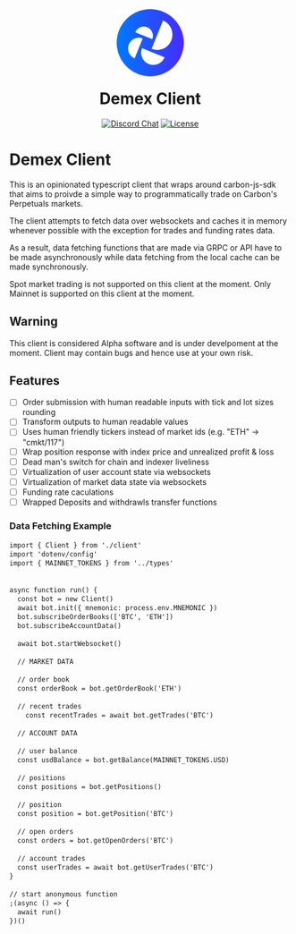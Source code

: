 <div align="center">
  <img height="120x" src="https://raw.githubusercontent.com/Switcheo/token-icons/main/demex/demex_color.png" />

  <h1 style="margin-top:20px;">Demex Client</h1>

  <p>
    <a href="https://discord.com/channels/738816874720133172/763588653116555294"><img alt="Discord Chat" src="https://img.shields.io/discord/738816874720133172?color=3e35ff" /></a>
    <a href="https://opensource.org/licenses/Apache-2.0"><img alt="License" src="https://img.shields.io/badge/License-Apache_2.0-3e35ff" /></a>
  </p>
</div>

# Demex Client

This is an opinionated typescript client that wraps around carbon-js-sdk that aims to proivde a simple way to programmatically trade on Carbon's Perpetuals markets.

The client attempts to fetch data over websockets and caches it in memory whenever possible with the exception for trades and funding rates data.

As a result, data fetching functions that are made via GRPC or API have to be made asynchronously while data fetching from the local cache can be made synchronously.

Spot market trading is not supported on this client at the moment.
Only Mainnet is supported on this client at the moment.

## Warning

This client is considered Alpha software and is under develpoment at the moment. Client may contain bugs and hence use at your own risk.

## Features

- [ ] Order submission with human readable inputs with tick and lot sizes rounding
- [ ] Transform outputs to human readable values
- [ ] Uses human friendly tickers instead of market ids (e.g. "ETH" -> "cmkt/117")
- [ ] Wrap position response with index price and unrealized profit & loss
- [ ] Dead man's switch for chain and indexer liveliness
- [ ] Virtualization of user account state via websockets
- [ ] Virtualization of market data state via websockets
- [ ] Funding rate caculations
- [ ] Wrapped Deposits and withdrawls transfer functions

### Data Fetching Example

```
import { Client } from './client'
import 'dotenv/config'
import { MAINNET_TOKENS } from '../types'


async function run() {
  const bot = new Client()
  await bot.init({ mnemonic: process.env.MNEMONIC })
  bot.subscribeOrderBooks(['BTC', 'ETH'])
  bot.subscribeAccountData()

  await bot.startWebsocket()

  // MARKET DATA

  // order book
  const orderBook = bot.getOrderBook('ETH')

  // recent trades
    const recentTrades = await bot.getTrades('BTC')

  // ACCOUNT DATA

  // user balance
  const usdBalance = bot.getBalance(MAINNET_TOKENS.USD)

  // positions
  const positions = bot.getPositions()

  // position
  const position = bot.getPosition('BTC')

  // open orders
  const orders = bot.getOpenOrders('BTC')

  // account trades
  const userTrades = await bot.getUserTrades('BTC')
}

// start anonymous function
;(async () => {
  await run()
})()

```
